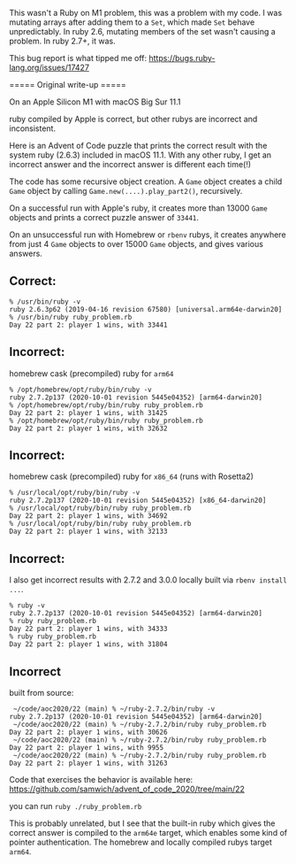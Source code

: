 This wasn't a Ruby on M1 problem, this was a problem with my code.
I was mutating arrays after adding them to a `Set`, which made `Set` behave unpredictably.
In ruby 2.6, mutating members of the set wasn't causing a problem.
In ruby 2.7+, it was.

This bug report is what tipped me off: https://bugs.ruby-lang.org/issues/17427


===== Original write-up =====

On an Apple Silicon M1 with macOS Big Sur 11.1

ruby compiled by Apple is correct, but other rubys are incorrect and inconsistent.

Here is an Advent of Code puzzle that prints the correct result with the system ruby (2.6.3) included in macOS 11.1. With any other ruby, I get an incorrect answer and the incorrect answer is different each time(!)

The code has some recursive object creation. A `Game` object creates a child `Game` object by calling `Game.new(....).play_part2()`, recursively.

On a successful run with Apple's ruby, it creates more than 13000 `Game` objects and prints a correct puzzle answer of `33441`.

On an unsuccessful run with Homebrew or `rbenv` rubys, it creates anywhere from just 4 `Game` objects to over 15000 `Game` objects, and gives various answers.


## Correct:

    % /usr/bin/ruby -v      
    ruby 2.6.3p62 (2019-04-16 revision 67580) [universal.arm64e-darwin20]
    % /usr/bin/ruby ruby_problem.rb
    Day 22 part 2: player 1 wins, with 33441


## Incorrect:
homebrew cask (precompiled) ruby for `arm64`

    % /opt/homebrew/opt/ruby/bin/ruby -v
    ruby 2.7.2p137 (2020-10-01 revision 5445e04352) [arm64-darwin20]
    % /opt/homebrew/opt/ruby/bin/ruby ruby_problem.rb
    Day 22 part 2: player 1 wins, with 31425
    % /opt/homebrew/opt/ruby/bin/ruby ruby_problem.rb
    Day 22 part 2: player 1 wins, with 32632

## Incorrect:
homebrew cask (precompiled) ruby for `x86_64` (runs with Rosetta2)

    % /usr/local/opt/ruby/bin/ruby -v
    ruby 2.7.2p137 (2020-10-01 revision 5445e04352) [x86_64-darwin20]
    % /usr/local/opt/ruby/bin/ruby ruby_problem.rb
    Day 22 part 2: player 1 wins, with 34692
    % /usr/local/opt/ruby/bin/ruby ruby_problem.rb
    Day 22 part 2: player 1 wins, with 32133

## Incorrect:
I also get incorrect results with 2.7.2 and 3.0.0 locally built via `rbenv install ...`.

    % ruby -v
    ruby 2.7.2p137 (2020-10-01 revision 5445e04352) [arm64-darwin20]
    % ruby ruby_problem.rb
    Day 22 part 2: player 1 wins, with 34333
    % ruby ruby_problem.rb
    Day 22 part 2: player 1 wins, with 31804  

## Incorrect
built from source:

     ~/code/aoc2020/22 (main) % ~/ruby-2.7.2/bin/ruby -v
    ruby 2.7.2p137 (2020-10-01 revision 5445e04352) [arm64-darwin20]
     ~/code/aoc2020/22 (main) % ~/ruby-2.7.2/bin/ruby ruby_problem.rb
    Day 22 part 2: player 1 wins, with 30626
     ~/code/aoc2020/22 (main) % ~/ruby-2.7.2/bin/ruby ruby_problem.rb
    Day 22 part 2: player 1 wins, with 9955
     ~/code/aoc2020/22 (main) % ~/ruby-2.7.2/bin/ruby ruby_problem.rb
    Day 22 part 2: player 1 wins, with 31263



Code that exercises the behavior is available here:
https://github.com/samwich/advent_of_code_2020/tree/main/22

you can run `ruby ./ruby_problem.rb`

This is probably unrelated, but I see that the built-in ruby which gives the correct answer is compiled to the `arm64e` target, which enables some kind of pointer authentication. The homebrew and locally compiled rubys target `arm64`.
